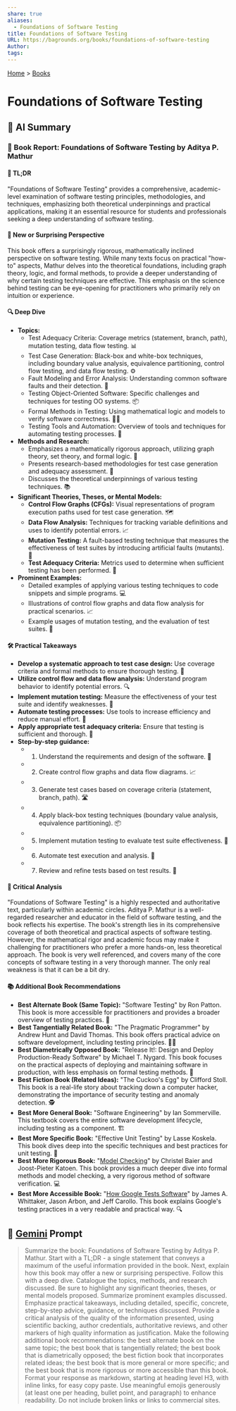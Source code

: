 ```yaml
---
share: true
aliases:
  - Foundations of Software Testing
title: Foundations of Software Testing
URL: https://bagrounds.org/books/foundations-of-software-testing
Author: 
tags: 
---
```

[Home](../index.md) > [Books](./index.md)  
# Foundations of Software Testing  
## 🤖 AI Summary  
### 📖 Book Report: Foundations of Software Testing by Aditya P. Mathur  
#### 📝 TL;DR  
"Foundations of Software Testing" provides a comprehensive, academic-level examination of software testing principles, methodologies, and techniques, emphasizing both theoretical underpinnings and practical applications, making it an essential resource for students and professionals seeking a deep understanding of software testing.  
  
#### 🤯 New or Surprising Perspective  
This book offers a surprisingly rigorous, mathematically inclined perspective on software testing. While many texts focus on practical "how-to" aspects, Mathur delves into the theoretical foundations, including graph theory, logic, and formal methods, to provide a deeper understanding of why certain testing techniques are effective. This emphasis on the science behind testing can be eye-opening for practitioners who primarily rely on intuition or experience.  
  
#### 🔍 Deep Dive  
* **Topics:**  
    * Test Adequacy Criteria: Coverage metrics (statement, branch, path), mutation testing, data flow testing. 📊  
    * Test Case Generation: Black-box and white-box techniques, including boundary value analysis, equivalence partitioning, control flow testing, and data flow testing. ⚙️  
    * Fault Modeling and Error Analysis: Understanding common software faults and their detection. 🐛  
    * Testing Object-Oriented Software: Specific challenges and techniques for testing OO systems. 📦  
    * Formal Methods in Testing: Using mathematical logic and models to verify software correctness. 👩‍🏫  
    * Testing Tools and Automation: Overview of tools and techniques for automating testing processes. 🤖  
* **Methods and Research:**  
    * Emphasizes a mathematically rigorous approach, utilizing graph theory, set theory, and formal logic. 📐  
    * Presents research-based methodologies for test case generation and adequacy assessment. 🔬  
    * Discusses the theoretical underpinnings of various testing techniques. 📚  
* **Significant Theories, Theses, or Mental Models:**  
    * **Control Flow Graphs (CFGs):** Visual representations of program execution paths used for test case generation. 🗺️  
    * **Data Flow Analysis:** Techniques for tracking variable definitions and uses to identify potential errors. 📈  
    * **Mutation Testing:** A fault-based testing technique that measures the effectiveness of test suites by introducing artificial faults (mutants). 🧬  
    * **Test Adequacy Criteria:** Metrics used to determine when sufficient testing has been performed. 🎯  
* **Prominent Examples:**  
    * Detailed examples of applying various testing techniques to code snippets and simple programs. 💻  
    * Illustrations of control flow graphs and data flow analysis for practical scenarios. 📈  
    * Example usages of mutation testing, and the evaluation of test suites. 🧬  
  
#### 🛠️ Practical Takeaways  
* **Develop a systematic approach to test case design:** Use coverage criteria and formal methods to ensure thorough testing. 📝  
* **Utilize control flow and data flow analysis:** Understand program behavior to identify potential errors. 🔍  
* **Implement mutation testing:** Measure the effectiveness of your test suite and identify weaknesses. 🧬  
* **Automate testing processes:** Use tools to increase efficiency and reduce manual effort. 🤖  
* **Apply appropriate test adequacy criteria:** Ensure that testing is sufficient and thorough. 🎯  
* **Step-by-step guidance:**  
    * 1.  Understand the requirements and design of the software. 📝  
    * 2.  Create control flow graphs and data flow diagrams. 📈  
    * 3.  Generate test cases based on coverage criteria (statement, branch, path). 🛣️  
    * 4.  Apply black-box testing techniques (boundary value analysis, equivalence partitioning). 📦  
    * 5.  Implement mutation testing to evaluate test suite effectiveness. 🧬  
    * 6. Automate test execution and analysis. 🤖  
    * 7. Review and refine tests based on test results. 🧐  
  
#### 🧐 Critical Analysis  
"Foundations of Software Testing" is a highly respected and authoritative text, particularly within academic circles. Aditya P. Mathur is a well-regarded researcher and educator in the field of software testing, and the book reflects his expertise. The book's strength lies in its comprehensive coverage of both theoretical and practical aspects of software testing. However, the mathematical rigor and academic focus may make it challenging for practitioners who prefer a more hands-on, less theoretical approach. The book is very well referenced, and covers many of the core concepts of software testing in a very thorough manner. The only real weakness is that it can be a bit dry.  
  
#### 📚 Additional Book Recommendations  
* **Best Alternate Book (Same Topic):** "Software Testing" by Ron Patton. This book is more accessible for practitioners and provides a broader overview of testing practices. 📖  
* **Best Tangentially Related Book:** "The Pragmatic Programmer" by Andrew Hunt and David Thomas. This book offers practical advice on software development, including testing principles. 🧑‍💻  
* **Best Diametrically Opposed Book:** "Release It!: Design and Deploy Production-Ready Software" by Michael T. Nygard. This book focuses on the practical aspects of deploying and maintaining software in production, with less emphasis on formal testing methods. 🚀  
* **Best Fiction Book (Related Ideas):** "The Cuckoo's Egg" by Clifford Stoll. This book is a real-life story about tracking down a computer hacker, demonstrating the importance of security testing and anomaly detection. 🕵️  
* **Best More General Book:** "Software Engineering" by Ian Sommerville. This textbook covers the entire software development lifecycle, including testing as a component. 🏗️  
* **Best More Specific Book:** "Effective Unit Testing" by Lasse Koskela. This book dives deep into the specific techniques and best practices for unit testing. 🧪  
* **Best More Rigorous Book:** "[Model Checking](./model-checking.md)" by Christel Baier and Joost-Pieter Katoen. This book provides a much deeper dive into formal methods and model checking, a very rigorous method of software verification. 💻  
* **Best More Accessible Book:** "[How Google Tests Software](./how-google-tests-software.md)" by James A. Whittaker, Jason Arbon, and Jeff Carollo. This book explains Google's testing practices in a very readable and practical way. 🔍  
  
## 💬 [Gemini](https://gemini.google.com) Prompt  
> Summarize the book: Foundations of Software Testing by Aditya P. Mathur. Start with a TL;DR - a single statement that conveys a maximum of the useful information provided in the book. Next, explain how this book may offer a new or surprising perspective. Follow this with a deep dive. Catalogue the topics, methods, and research discussed. Be sure to highlight any significant theories, theses, or mental models proposed. Summarize prominent examples discussed. Emphasize practical takeaways, including detailed, specific, concrete, step-by-step advice, guidance, or techniques discussed. Provide a critical analysis of the quality of the information presented, using scientific backing, author credentials, authoritative reviews, and other markers of high quality information as justification. Make the following additional book recommendations: the best alternate book on the same topic; the best book that is tangentially related; the best book that is diametrically opposed; the best fiction book that incorporates related ideas; the best book that is more general or more specific; and the best book that is more rigorous or more accessible than this book. Format your response as markdown, starting at heading level H3, with inline links, for easy copy paste. Use meaningful emojis generously (at least one per heading, bullet point, and paragraph) to enhance readability. Do not include broken links or links to commercial sites.